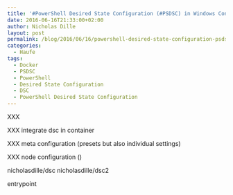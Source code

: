 ```yaml
---
title: '#PowerShell Desired State Configuration (#PSDSC) in Windows Containers using #Docker'
date: 2016-06-16T21:33:00+02:00
author: Nicholas Dille
layout: post
permalink: /blog/2016/06/16/powershell-desired-state-configuration-psdsc-in-windows-containers-using-docker/
categories:
  - Haufe
tags:
  - Docker
  - PSDSC
  - PowerShell
  - Desired State Configuration
  - DSC
  - PowerShell Desired State Configuration
---
```

XXX<!--more-->

XXX integrate dsc in container

XXX meta configuration (presets but also individual settings)

XXX node configuration ()

nicholasdille/dsc
nicholasdille/dsc2

entrypoint